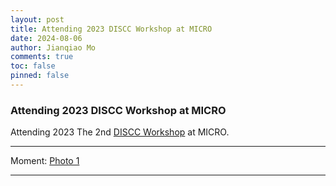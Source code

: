 ```yaml
---
layout: post
title: Attending 2023 DISCC Workshop at MICRO
date: 2024-08-06
author: Jianqiao Mo
comments: true
toc: false
pinned: false
---
```

### Attending 2023 DISCC Workshop at MICRO

Attending 2023 The 2nd [DISCC Workshop](https://disccworkshop.org/index.html) at MICRO.

***

Moment: [Photo 1](https://drive.google.com/file/d/1H0S5Qt18W66BTyQQC4nQWLFNN2SpnBZx/view?usp=sharing)

***
